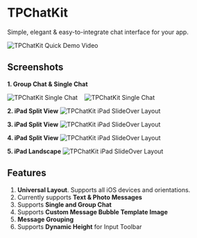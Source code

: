 # TPChatKit
Simple, elegant &amp; easy-to-integrate chat interface for your app.

![TPChatKit Quick Demo Video](https://github.com/Tarunp123/TPChatKit/blob/master/public_resources/TPChatKitDynamicHeightSupport-Demo.gif)



## Screenshots
**1. Group Chat & Single Chat**

![TPChatKit Single Chat](https://github.com/Tarunp123/TPChatKit/blob/master/public_resources/GroupChat.png) &nbsp;&nbsp; ![TPChatKit Single Chat](https://github.com/Tarunp123/TPChatKit/blob/master/public_resources/SingleChat.png) &nbsp;&nbsp;



**2. iPad Split View**
![TPChatKit iPad SlideOver Layout](https://github.com/Tarunp123/TPChatKit/blob/master/public_resources/SplitView1.PNG)

**3. iPad Split View**
![TPChatKit iPad SlideOver Layout](https://github.com/Tarunp123/TPChatKit/blob/master/public_resources/SplitView2.PNG)

**4. iPad Split View**
![TPChatKit iPad SlideOver Layout](https://github.com/Tarunp123/TPChatKit/blob/master/public_resources/SplitView3.PNG)

**5. iPad Landscape**
![TPChatKit iPad SlideOver Layout](https://github.com/Tarunp123/TPChatKit/blob/master/public_resources/iPad_Landscape.PNG)





## Features
1. **Universal Layout**. Supports all iOS devices and orientations.
2. Currently supports **Text & Photo Messages**
3. Supports **Single and Group Chat**
4. Supports **Custom Message Bubble Template Image**
5. **Message Grouping** 
6. Supports **Dynamic Height** for Input Toolbar



